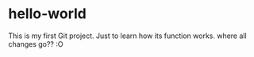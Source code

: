 # hello-world
This is my first Git project. Just to learn how its function works.
where all changes go?? :O
